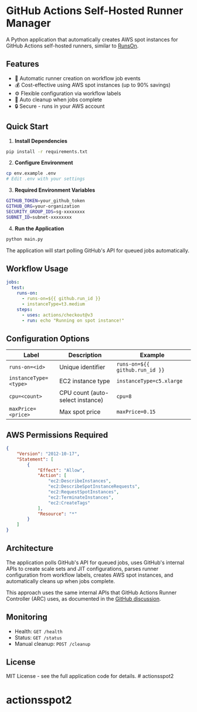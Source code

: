 # GitHub Actions Self-Hosted Runner Manager

A Python application that automatically creates AWS spot instances for GitHub Actions self-hosted runners, similar to [RunsOn](https://runs-on.com/).

## Features

- 🚀 Automatic runner creation on workflow job events
- 💰 Cost-effective using AWS spot instances (up to 90% savings)
- ⚙️ Flexible configuration via workflow labels
- 🔄 Auto cleanup when jobs complete
- 🔒 Secure - runs in your AWS account

## Quick Start

1. **Install Dependencies**
```bash
pip install -r requirements.txt
```

2. **Configure Environment**
```bash
cp env.example .env
# Edit .env with your settings
```

3. **Required Environment Variables**
```bash
GITHUB_TOKEN=your_github_token
GITHUB_ORG=your-organization
SECURITY_GROUP_IDS=sg-xxxxxxxx
SUBNET_ID=subnet-xxxxxxxx
```

4. **Run the Application**
```bash
python main.py
```

The application will start polling GitHub's API for queued jobs automatically.

## Workflow Usage

```yaml
jobs:
  test:
    runs-on:
      - runs-on=${{ github.run_id }}
      - instanceType=t3.medium
    steps:
      - uses: actions/checkout@v3
      - run: echo "Running on spot instance!"
```

## Configuration Options

| Label | Description | Example |
|-------|-------------|---------|
| `runs-on=<id>` | Unique identifier | `runs-on=${{ github.run_id }}` |
| `instanceType=<type>` | EC2 instance type | `instanceType=c5.xlarge` |
| `cpu=<count>` | CPU count (auto-select instance) | `cpu=8` |
| `maxPrice=<price>` | Max spot price | `maxPrice=0.15` |

## AWS Permissions Required

```json
{
    "Version": "2012-10-17",
    "Statement": [
        {
            "Effect": "Allow",
            "Action": [
                "ec2:DescribeInstances",
                "ec2:DescribeSpotInstanceRequests", 
                "ec2:RequestSpotInstances",
                "ec2:TerminateInstances",
                "ec2:CreateTags"
            ],
            "Resource": "*"
        }
    ]
}
```

## Architecture

The application polls GitHub's API for queued jobs, uses GitHub's internal APIs to create scale sets and JIT configurations, parses runner configuration from workflow labels, creates AWS spot instances, and automatically cleans up when jobs complete.

This approach uses the same internal APIs that GitHub Actions Runner Controller (ARC) uses, as documented in the [GitHub discussion](https://github.com/actions/actions-runner-controller/discussions/3289).

## Monitoring

- Health: `GET /health`
- Status: `GET /status`
- Manual cleanup: `POST /cleanup`

## License

MIT License - see the full application code for details. # actionsspot2
# actionsspot2

